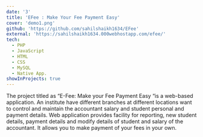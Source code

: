 ```yaml
---
date: '3'
title: 'EFee : Make Your Fee Payment Easy'
cover: 'demo1.png'
github: 'https://github.com/sahilshaikh1634/EFee'
external: 'https://sahilshaikh1634.000webhostapp.com/efee/'
tech:
  - PHP 
  - JavaScript 
  - HTML 
  - CSS 
  - MySQL 
  - Native App.
showInProjects: true
---
```


The project titled as “E-Fee: Make your Fee Payment Easy “is a web-based application.
An institute have different branches at different locations want to control and maintain the
accountant salary and student personal and payment details. Web application provides facility for
reporting, new student details, payment details and modify details of student and salary of the
accountant. It allows you to make payment of your fees in your own.

